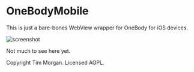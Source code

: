 # OneBodyMobile

This is just a bare-bones WebView wrapper for OneBody for iOS devices.

![screenshot](http://churchio.github.io/onebody-mobile/screenshot2.png)

Not much to see here yet.

Copyright Tim Morgan. Licensed AGPL.
